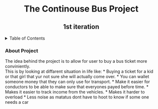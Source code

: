 <h1 align="center">The Continouse Bus Project</h1>
  <h2 align="center">1st iteration</h2>
  <!-- TABLE OF CONTENTS -->
<details>
  <summary>Table of Contents</summary>
  <ol>
    <li>
      <a href="#about-the-project">About The Project</a>
      <ul>
        <li><a href="#built-with">Built With</a></li>
      </ul>
    </li>
    <li>
      <a href="#getting-started">Getting Started</a>
      <ul>
        <li><a href="#prerequisites">Prerequisites</a></li>
        <li><a href="#installation">Installation</a></li>
      </ul>
    </li>
    <li><a href="#usage">Usage</a></li>
    <li><a href="#roadmap">Roadmap</a></li>
    <li><a href="#contributing">Contributing</a></li>
    <li><a href="#license">License</a></li>
    <li><a href="#contact">Contact</a></li>
    <li><a href="#acknowledgments">Acknowledgments</a></li>
  </ol>
</details>
<h3>About Project</h3>
The idea behind the project is to allow for user to buy a bus ticket more conviniently.
<br>
This is by looking at diffarent situation in life like:
*  Buying a ticket for a kid or that girl that yur not sure she will actually come over.
* You can wallet someone money that they can only use for transport.
* Make it easier for conductors to be able to make sure that everyones payed before time.
* Makes it easier to track income from the vehicles.
* Makes it harder to overload
* Less noise as matatus dont have to hoot to know if some one needs a car
